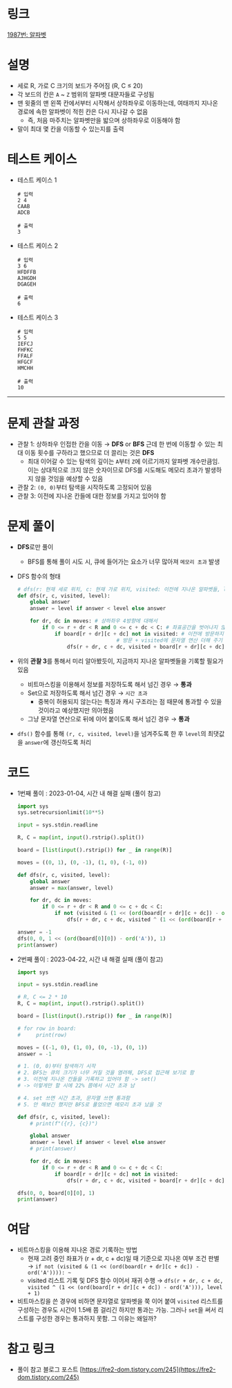 # 링크

[1987번: 알파벳](https://www.acmicpc.net/problem/1987)

# 설명

- 세로 R, 가로 C 크기의 보드가 주어짐 (R, C ≤ 20)
- 각 보드의 칸은 `A` ~ `Z` 범위의 알파벳 대문자들로 구성됨
- 맨 윗줄의 맨 왼쪽 칸에서부터 시작해서 상하좌우로 이동하는데, 여태까지 지나온 경로에 속한 알파벳이 적힌 칸은 다시 지나갈 수 없음
    - 즉, 처음 마주치는 알파벳만을 밟으며 상하좌우로 이동해야 함
- 말이 최대 몇 칸을 이동할 수 있는지를 출력

# 테스트 케이스

- 테스트 케이스 1
    
    ```
    # 입력
    2 4
    CAAB
    ADCB
    
    # 출력
    3
    ```
    
- 테스트 케이스 2
    
    ```
    # 입력
    3 6
    HFDFFB
    AJHGDH
    DGAGEH
    
    # 출력
    6
    ```
    
- 테스트 케이스 3
    
    ```
    # 입력
    5 5
    IEFCJ
    FHFKC
    FFALF
    HFGCF
    HMCHH
    
    # 출력
    10
    ```
    

---

# 문제 관찰 과정

- 관찰 1: 상하좌우 인접한 칸을 이동 → **DFS** or **BFS**
근데 한 번에 이동할 수 있는 최대 이동 횟수를 구하라고 했으므로 더 끌리는 것은 **DFS**
    - 최대 이어갈 수 있는 탐색의 깊이는 `A`부터 `Z`에 이르기까지 알파벳 개수만큼임.
    이는 상대적으로 크지 않은 숫자이므로 DFS를 시도해도 메모리 초과가 발생하지 않을 것임을 예상할 수 있음
- 관찰 2: `(0, 0)`부터 탐색을 시작하도록 고정되어 있음
- 관찰 3: 이전에 지나온 칸들에 대한 정보를 가지고 있어야 함

# 문제 풀이

- **DFS**로만 풀이
    - BFS를 통해 풀이 시도 시, 큐에 들어가는 요소가 너무 많아져 `메모리 초과` 발생
- DFS 함수의 형태
    
    ```python
    # dfs(r: 현재 세로 위치, c: 현재 가로 위치, visited: 이전에 지나온 알파벳들, level: 이동 횟수)
    def dfs(r, c, visited, level):
        global answer
        answer = level if answer < level else answer
    
        for dr, dc in moves: # 상하좌우 4방향에 대해서
            if 0 <= r + dr < R and 0 <= c + dc < C: # 좌표공간을 벗어나지 않으면서
                if board[r + dr][c + dc] not in visited: # 이전에 방문하지 않은 알파벳이면
    								# 방문 + visited에 문자열 연산 더해 주기
                    dfs(r + dr, c + dc, visited + board[r + dr][c + dc], level + 1)
    ```
    
- 위의 **관찰 3**를 통해서 미리 알아봤듯이, 지금까지 지나온 알파벳들을 기록할 필요가 있음
    - 비트마스킹을 이용해서 정보를 저장하도록 해서 넘긴 경우 → **통과**
    - Set으로 저장하도록 해서 넘긴 경우 → `시간 초과`
        - 중복이 허용되지 않는다는 특징과 캐시 구조라는 점 때문에 통과할 수 있을 것이라고 예상했지만 의아했음
    - 그냥 문자열 연산으로 뒤에 이어 붙이도록 해서 넘긴 경우 → **통과**
- `dfs()` 함수를 통해 `(r, c, visited, level)`을 넘겨주도록 한 후 `level`의 최댓값을 `answer`에 갱신하도록 처리

# 코드

- 1번째 풀이 : 2023-01-04, 시간 내 해결 실패 (풀이 참고)
    
    ```python
    import sys
    sys.setrecursionlimit(10**5)
    
    input = sys.stdin.readline
    
    R, C = map(int, input().rstrip().split())
    
    board = [list(input().rstrip()) for _ in range(R)]
    
    moves = ((0, 1), (0, -1), (1, 0), (-1, 0))
    
    def dfs(r, c, visited, level):
        global answer
        answer = max(answer, level)
    
        for dr, dc in moves:
            if 0 <= r + dr < R and 0 <= c + dc < C:
                if not (visited & (1 << (ord(board[r + dr][c + dc]) - ord('A')))):
                    dfs(r + dr, c + dc, visited ^ (1 << (ord(board[r + dr][c + dc]) - ord('A'))), level + 1)
    
    answer = -1
    dfs(0, 0, 1 << (ord(board[0][0]) - ord('A')), 1)
    print(answer)
    ```
    
- 2번째 풀이 : 2023-04-22, 시간 내 해결 실패 (풀이 참고)
    
    ```python
    import sys
    
    input = sys.stdin.readline
    
    # R, C <= 2 * 10
    R, C = map(int, input().rstrip().split())
    
    board = [list(input().rstrip()) for _ in range(R)]
    
    # for row in board:
    #     print(row)
    
    moves = ((-1, 0), (1, 0), (0, -1), (0, 1))
    answer = -1
    
    # 1. (0, 0)부터 탐색하기 시작
    # 2. BFS는 큐의 크기가 너무 커질 것을 염려해, DFS로 접근해 보기로 함
    # 3. 이전에 지나온 칸들을 기록하고 있어야 함 -> set()
    # -> 이렇게만 할 시에 22% 쯤에서 시간 초과 남
    
    # 4. set 쓰면 시간 초과, 문자열 쓰면 통과함
    # 5. 안 해보긴 했지만 BFS로 풀었으면 메모리 초과 났을 것
    
    def dfs(r, c, visited, level):
        # print(f"({r}, {c})")
    
        global answer
        answer = level if answer < level else answer
        # print(answer)
    
        for dr, dc in moves:
            if 0 <= r + dr < R and 0 <= c + dc < C:
                if board[r + dr][c + dc] not in visited:
                    dfs(r + dr, c + dc, visited + board[r + dr][c + dc], level + 1)
    
    dfs(0, 0, board[0][0], 1)
    print(answer)
    ```
    

# 여담

- 비트마스킹을 이용해 지나온 경로 기록하는 방법
    - 현재 고려 중인 좌표가 (r + dr, c + dc)일 때 기준으로 지나온 여부 조건 판별
    → `if not (visited & (1 << (ord(board[r + dr][c + dc]) - ord('A')))): ~`
    - visited 리스트 기록 및 DFS 함수 이어서 재귀 수행
    → `dfs(r + dr, c + dc, visited ^ (1 << (ord(board[r + dr][c + dc]) - ord('A'))), level + 1)`
- 비트마스킹을 쓴 경우에 비하면 문자열로 알파벳을 쭉 이어 붙여 `visited` 리스트를 구성하는 경우도 시간이 1.5배 쯤 걸리긴 하지만 통과는 가능. 그러나 `set`을 써서 리스트를 구성한 경우는 통과하지 못함. 그 이유는 왜일까?

# 참고 링크

- 풀이 참고 블로그 포스트
[https://fre2-dom.tistory.com/245](https://fre2-dom.tistory.com/245)